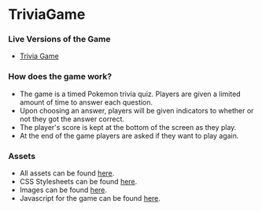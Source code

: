 # TriviaGame

### Live Versions of the Game
* [Trivia Game](https://mkkiyoi.github.io/TriviaGame)

### How does the game work?

* The game is a timed Pokemon trivia quiz. Players are given a limited amount of time to answer each question. 
* Upon choosing an answer, players will be given indicators to whether or not they got the answer correct.
* The player's score is kept at the bottom of the screen as they play. 
* At the end of the game players are asked if they want to play again.

### Assets
* All assets can be found [here](assets).
* CSS Stylesheets can be found [here](assets/css).
* Images can be found [here](assets/images).
* Javascript for the game can be found [here](assets/js/app.js).
